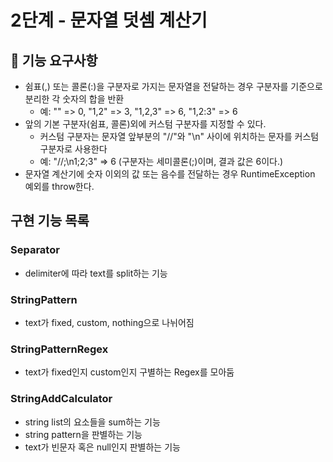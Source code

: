 # 2단계 - 문자열 덧셈 계산기
## 🚀 기능 요구사항
- 쉼표(,) 또는 콜론(:)을 구분자로 가지는 문자열을 전달하는 경우 구분자를 기준으로 분리한 각 숫자의 합을 반환
    - 예: "" => 0, "1,2" => 3, "1,2,3" => 6, "1,2:3" => 6
- 앞의 기본 구분자(쉼표, 콜론)외에 커스텀 구분자를 지정할 수 있다.
    - 커스텀 구분자는 문자열 앞부분의 "//"와 "\n" 사이에 위치하는 문자를 커스텀 구분자로 사용한다
    - 예: "//;\n1;2;3" => 6 (구분자는 세미콜론(;)이며, 결과 값은 6이다.)
- 문자열 계산기에 숫자 이외의 값 또는 음수를 전달하는 경우 RuntimeException 예외를 throw한다.

## 구현 기능 목록

### Separator
- delimiter에 따라 text를 split하는 기능

### StringPattern
- text가 fixed, custom, nothing으로 나뉘어짐

### StringPatternRegex
- text가 fixed인지 custom인지 구별하는 Regex를 모아둠

### StringAddCalculator
- string list의 요소들을 sum하는 기능
- string pattern을 판별하는 기능
- text가 빈문자 혹은 null인지 판별하는 기능